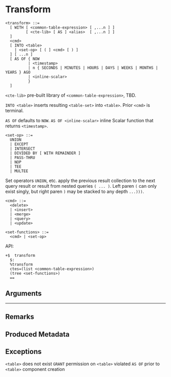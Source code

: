 # Transform
```
<transform> ::=
  [ WITH [ <common-table-expression> [ ,...n ] ]
         [ <cte-lib> [ AS ] <alias>  [ ,...n ] ]
  ]
  <cmd>
  [ INTO <table>
    | <set-op> [ ( ] <cmd> [ ) ]
  ] [ ...n ]
  [ AS OF { NOW
          | <timestamp>
          | n { SECONDS | MINUTES | HOURS | DAYS | WEEKS | MONTHS | YEARS } AGO
          | <inline-scalar>
          }
  ]
```

`<cte-lib>` pre-built library of `<common-table-expression>`, TBD.

`INTO <table>` inserts resulting `<table-set>` into `<table>`. Prior `<cmd>` is terminal.

`AS OF` defaults to `NOW`.
`AS OF <inline-scalar>` inline Scalar function that returns `<timestamp>`.

```
<set-op> ::=
  UNION
  | EXCEPT
  | INTERSECT
  | DIVIDED BY [ WITH REMAINDER ]
  | PASS-THRU
  | NOP
  | TEE
  | MULTEE
```
Set operators `UNION`, etc. apply the previous result collection to the next query result or result from nested queries `( ... )`.
Left paren `(` can only exist singly, but right paren `)` may be stacked to any depth `...)))`.

```
<cmd> ::=
  <delete>
  | <insert>
  | <merge>
  | <query>
  | <update>
```


```
<set-functions> ::=
  <cmd> | <set-op>
```

API:
```
+$  transform
  $:
  %transform
  ctes=(list <common-table-expression>)
  (tree <set-functions>)
  ==
```

## Arguments

** **

## Remarks

## Produced Metadata

## Exceptions
`<table>` does not exist
`GRANT` permission on `<table>` violated
`AS OF` prior to `<table>` component creation
